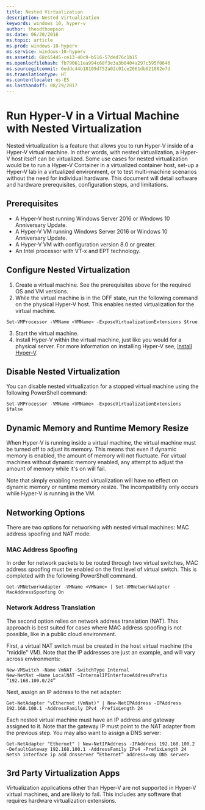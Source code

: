 ```yaml
---
title: Nested Virtualization
description: Nested Virtualization
keywords: windows 10, hyper-v
author: theodthompson
ms.date: 06/20/2016
ms.topic: article
ms.prod: windows-10-hyperv
ms.service: windows-10-hyperv
ms.assetid: 68c65445-ce13-40c9-b516-57ded76c1b15
ms.openlocfilehash: fb790611ea994c68f3e3a3b0404a297c595f0646
ms.sourcegitcommit: 6eddc44b18109df52a02c01ce2661db621882e7d
ms.translationtype: HT
ms.contentlocale: es-ES
ms.lasthandoff: 08/29/2017
---
```

# Run Hyper-V in a Virtual Machine with Nested Virtualization

Nested virtualization is a feature that allows you to run Hyper-V inside of a Hyper-V virtual machine. In other words, with nested virtualization, a Hyper-V host itself can be virtualized. Some use cases for nested virtualization would be to run a Hyper-V Container in a virtualized container host, set-up a Hyper-V lab in a virtualized environment, or to test multi-machine scenarios without the need for individual hardware. This document will detail software and hardware prerequisites, configuration steps, and limitations. 

## Prerequisites

- A Hyper-V host running Windows Server 2016 or Windows 10 Anniversary Update.
- A Hyper-V VM running Windows Server 2016 or Windows 10 Anniversary Update.
- A Hyper-V VM with configuration version 8.0 or greater.
- An Intel processor with VT-x and EPT technology.

## Configure Nested Virtualization

1. Create a virtual machine. See the prerequisites above for the required OS and VM versions.
2. While the virtual machine is in the OFF state, run the following command on the physical Hyper-V host. This enables nested virtualization for the virtual machine.

```none
Set-VMProcessor -VMName <VMName> -ExposeVirtualizationExtensions $true
```
3. Start the virtual machine.
4. Install Hyper-V within the virtual machine, just like you would for a physical server. For more information on installing Hyper-V see, [Install Hyper-V](../quick-start/enable-hyper-v.md).

## Disable Nested Virtualization
You can disable nested virtualization for a stopped virtual machine using the following PowerShell command:
```none
Set-VMProcessor -VMName <VMName> -ExposeVirtualizationExtensions $false
```

## Dynamic Memory and Runtime Memory Resize
When Hyper-V is running inside a virtual machine, the virtual machine must be turned off to adjust its memory. This means that even if dynamic memory is enabled, the amount of memory will not fluctuate. For virtual machines without dynamic memory enabled, any attempt to adjust the amount of memory while it's on will fail. 

Note that simply enabling nested virtualization will have no effect on dynamic memory or runtime memory resize. The incompatibility only occurs while Hyper-V is running in the VM.

## Networking Options
There are two options for networking with nested virtual machines: MAC address spoofing and NAT mode.

### MAC Address Spoofing
In order for network packets to be routed through two virtual switches, MAC address spoofing must be enabled on the first level of virtual switch. This is completed with the following PowerShell command.

```none
Get-VMNetworkAdapter -VMName <VMName> | Set-VMNetworkAdapter -MacAddressSpoofing On
```
### Network Address Translation
The second option relies on network address translation (NAT). This approach is best suited for cases where MAC address spoofing is not possible, like in a public cloud environment.

First, a virtual NAT switch must be created in the host virtual machine (the "middle" VM). Note that the IP addresses are just an example, and will vary across environments:
```none
New-VMSwitch -Name VmNAT -SwitchType Internal
New-NetNat –Name LocalNAT –InternalIPInterfaceAddressPrefix “192.168.100.0/24”
```
Next, assign an IP address to the net adapter:
```none
Get-NetAdapter "vEthernet (VmNat)" | New-NetIPAddress -IPAddress 192.168.100.1 -AddressFamily IPv4 -PrefixLength 24
```
Each nested virtual machine must have an IP address and gateway assigned to it. Note that the gateway IP must point to the NAT adapter from the previous step. You may also want to assign a DNS server:
```none
Get-NetAdapter "Ethernet" | New-NetIPAddress -IPAddress 192.168.100.2 -DefaultGateway 192.168.100.1 -AddressFamily IPv4 -PrefixLength 24
Netsh interface ip add dnsserver “Ethernet” address=<my DNS server>
```

## 3rd Party Virtualization Apps
Virtualization applications other than Hyper-V are not supported in Hyper-V virtual machines, and are likely to fail. This includes any software that requires hardware virtualization extensions.
